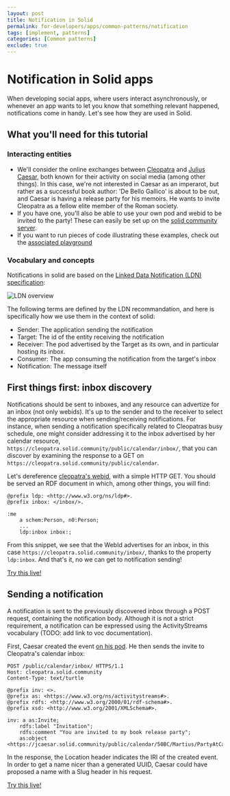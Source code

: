 ```yaml
---
layout: post
title: Notification in Solid
permalink: for-developers/apps/common-patterns/notification
tags: [implement, patterns]
categories: [Common patterns]
exclude: true
---
```


# Notification in Solid apps

When developing social apps, where users interact asynchronously, or whenever an app wants to let you know that something relevant happened, notifications come in handy. Let's see how they are used in Solid.

## What you'll need for this tutorial

### Interacting entities

- We'll consider the online exchanges between [Cleopatra](https://cleopatra.solid.community) and [Julius Caesar](https://jcaesar.solid.community), both known for their activity on social media (among other things). In this case, we're not interested in Caesar as an imperarot, but rather as a successful book author: 'De Bello Gallico' is about to be out, and Caesar is having a release party for his memoirs. He wants to invite Cleopatra as a fellow elite member of the Roman society.
- If you have one, you'll also be able to use your own pod and webid to be invited to the party! These can easily be set up on the [solid community server](https://solid.community/).
- If you want to run pieces of code illustrating these examples, check out the [associated playground](https://tech.io/playgrounds/51181/common-patterns-with-solid)

### Vocabulary and concepts

Notifications in solid are based on the [Linked Data Notification (LDN) specification](https://www.w3.org/TR/ldn/):

![LDN overview](https://www.w3.org/ns/ldp/linked-data-notifications-overview.svg)

The following terms are defined by the LDN recommandation, and here is specifically how we use them in the context of solid:
- Sender: The application sending the notification
- Target: The id of the entity receiving the notification
- Receiver: The pod advertised by the Target as its own, and in particular hosting its inbox.
- Consumer: The app consuming the notification from the target's inbox
- Notification: The message itself

## First things first: inbox discovery

Notifications should be sent to inboxes, and any resource can advertize for an inbox (not only webids). It's up to the sender and to the receiver to select the appropriate resource when sending/receiving notifications. For instance, when sending a notification specifically related to Cleopatras busy schedule, one might consider addressing it to the inbox advertised by her calendar resource, `https://cleopatra.solid.community/public/calendar/inbox/`, that you can discover by examining the response to a GET on `https://cleopatra.solid.community/public/calendar`.

Let's dereference [cleopatra's webid](https://cleopatra.solid.community/profile/card#me), with a simple HTTP GET. You should be served an RDF document in which, among other things, you will find:
```
@prefix ldp: <http://www.w3.org/ns/ldp#>.
@prefix inbox: </inbox/>.

:me
    a schem:Person, n0:Person;
    ...
    ldp:inbox inbox:;
```

From this snippet, we see that the WebId advertises for an inbox, in this case `https://cleopatra.solid.community/inbox/`, thanks to the property `ldp:inbox`. And that's it, no we can get to notification sending!

[Try this live!](https://tech.io/playground-widget/1cee1f6e53d54b86a26dc8752218c3f018115/managing-notifications/890003/What%20is%20Cleopatra's%20inbox)

## Sending a notification

A notification is sent to the previously discovered inbox through a POST request, containing the notification body. Although it is not a strict requirement, a notification can be expressed using the ActivityStreams vocabulary (TODO: add link to voc documentation).

First, Caesar created the event [on his pod](https://jcaesar.solid.community/public/calendar/50BC/Martius/PartyAtCaesarPalace.ttl). He then sends the invite to Cleopatra's calendar inbox:
```
POST /public/calendar/inbox/ HTTPS/1.1
Host: cleopatra.solid.community
Content-Type: text/turtle

@prefix inv: <>.
@prefix as: <https://www.w3.org/ns/activitystreams#>.
@prefix rdfs: <http://www.w3.org/2000/01/rdf-schema#>.
@prefix xsd: <http://www.w3.org/2001/XMLSchema#>.

inv: a as:Invite;
    rdfs:label "Invitation";
    rdfs:comment "You are invited to my book release party";
    as:object <https://jcaesar.solid.community/public/calendar/50BC/Martius/PartyAtCaesarPalace.ttl>.
```

In the response, the Location header indicates the IRI of the created event. In order to get a name nicer than a generated UUID, Caesar could have proposed a name with a Slug header in his request.

[Try this live!](https://tech.io/playground-widget/1cee1f6e53d54b86a26dc8752218c3f018115/managing-notifications/890004/Let's%20get%20crazy%20sending%20out%20invites)
